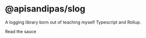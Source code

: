 # @apisandipas/slog

A logging library born out of teaching myself Typescript and Rollup.

Read the sauce
